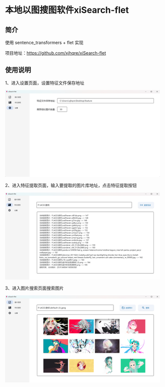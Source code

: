 # 本地以图搜图软件xiSearch-flet

## 简介

使用 sentence_transformers + flet 实现

项目地址：https://github.com/xjhqre/xiSearch-flet



## 使用说明

1、进入设置页面，设置特征文件保存地址

![image-20230811145610238](README.assets/image-20230811145610238.png)

2、进入特征提取页面，输入要提取的图片库地址，点击特征提取按钮

![image-20230811145805210](README.assets/image-20230811145805210.png)

3、进入图片搜索页面搜索图片

![image-20230811145824833](README.assets/image-20230811145824833.png)